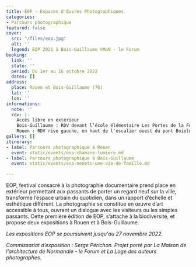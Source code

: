 ```yaml
---
title: EOP - Espaces d'Œuvres Photographiques
categories:
- Parcours photographique
featured: false
cover:
  src: "/files/eop.jpg"
  alt: ''
  legend: EOP 2021 à Bois-Guillaume ©MaN - le Forum
booking:
  link: ''
  state: ''
  period: Du 1er au 16 octobre 2022
  dates: []
address:
  place: Rouen et Bois-Guillaume (76)
  lat: ''
  lon: ''
informations:
  note: ''
  rdv: |-
    Accès libre en extérieur
    Bois-Guillaume : RDV devant l’école élémentaire Les Portes de la Forêt, 67 place des Erables. Réseau Astuce : Bus 11, arrêt Table de Pierre
    Rouen : RDV rive gauche, en haut de l'escalier ouest du pont Boieldieu. Réseau Astuce : Métro, arrêt Joffre-Mutualité
gallery: []
itinerary:
- label: Parcours photographique à Rouen
  event: static/events/eop-chamane-lumiere.md
- label: Parcours photographique à Bois-Guillaume
  event: static/events/eop-nenets-une-vie-de-famille.md

---
```

EOP, festival consacré à la photographie documentaire prend place en extérieur permettant aux passants de porter un regard neuf sur la ville, transforme l’espace urbain du quotidien, dans un rapport d’échelle et esthétique différent. La photographie se constitue en œuvre d’art accessible à tous, ouvrant un dialogue avec les visiteurs ou les simples passants. Cette première édition de EOP, s’attache à la biodiversité, et propose deux expositions à Rouen et à Bois-Guillaume.

_Les expositions EOP se poursuivent jusqu'au 27 novembre 2022._

_Commissariat d’exposition : Serge Périchon. Projet porté par La Maison de l’architecture de Normandie - le Forum et La Loge des auteurs photographes._